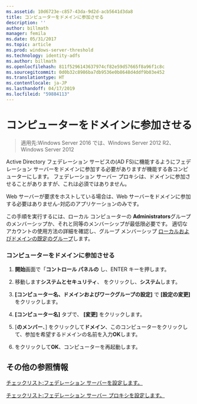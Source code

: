 ```yaml
---
ms.assetid: 10d6723e-c857-43da-9d2d-acb5641d3da8
title: コンピューターをドメインに参加させる
description: ''
author: billmath
manager: femila
ms.date: 05/31/2017
ms.topic: article
ms.prod: windows-server-threshold
ms.technology: identity-adfs
ms.author: billmath
ms.openlocfilehash: 811f5296143637974cf82e59d57665f8a96f1c8c
ms.sourcegitcommit: 0d0b32c8986ba7db9536e0b8648d4ddf9b03e452
ms.translationtype: HT
ms.contentlocale: ja-JP
ms.lasthandoff: 04/17/2019
ms.locfileid: "59884113"
---
```

# <a name="join-a-computer-to-a-domain"></a>コンピューターをドメインに参加させる

>適用先:Windows Server 2016 では、Windows Server 2012 R2、Windows Server 2012

Active Directory フェデレーション サービスの\(AD FS\)に機能するようにフェデレーション サーバーをドメインに参加する必要がありますが機能する各コンピューターにします。 フェデレーション サーバー プロキシは、ドメインに参加させることがありますが、これは必須ではありません。  
  
Web サーバーが要求をホストしている場合は、Web サーバーをドメインに参加する必要はありません\-対応のアプリケーションのみです。  
  
この手順を実行するには、ローカル コンピューターの **Administrators**グループのメンバーシップか、それと同等のメンバーシップが最低限必要です。  適切なアカウントの使用方法の詳細を確認し、グループ メンバーシップ [ローカルおよびドメインの既定のグループ](https://go.microsoft.com/fwlink/?LinkId=83477)します。   
  
### <a name="to-join-a-computer-to-a-domain"></a>コンピューターをドメインに参加させる  
  
1.  **開始**画面で「**コントロール パネルの** し、ENTER キーを押します。  
  
2.  移動します**システムとセキュリティ**、 をクリックし、**システム**します。  
  
3.  **[コンピューター名、ドメインおよびワークグループの設定]** で **[設定の変更]** をクリックします。  
  
4.  **[コンピューター名]** タブで、 **[変更]** をクリックします。  
  
5.  [**のメンバー**、] をクリックして**ドメイン**、このコンピューターをクリックして、参加を希望するドメインの名前を入力**OK**します。  
  
6.  をクリックして**OK**、コンピューターを再起動します。  
  
## <a name="additional-references"></a>その他の参照情報  
[チェックリスト:フェデレーション サーバーを設定します。](Checklist--Setting-Up-a-Federation-Server.md)  
  
[チェックリスト:フェデレーション サーバー プロキシを設定します。](Checklist--Setting-Up-a-Federation-Server-Proxy.md)  
  

